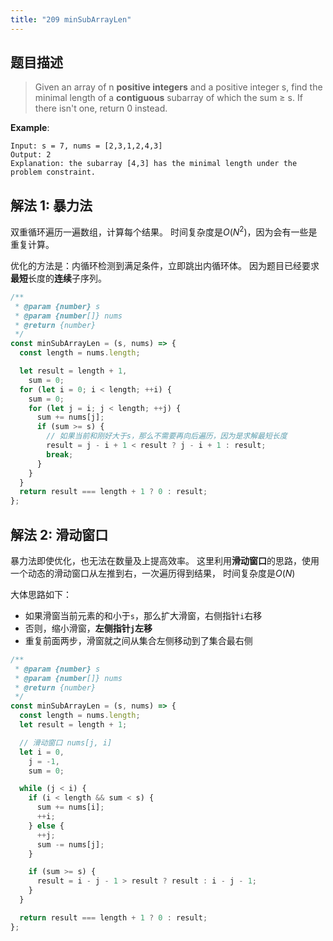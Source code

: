 ```yaml
---
title: "209 minSubArrayLen"
---
```


## 题目描述

> Given an array of n **positive integers** and a positive integer s, find the minimal length of a **contiguous** subarray of which the sum ≥ s. If there isn't one, return 0 instead.

**Example**:

```
Input: s = 7, nums = [2,3,1,2,4,3]
Output: 2
Explanation: the subarray [4,3] has the minimal length under the problem constraint.
```

## 解法 1: 暴力法

双重循环遍历一遍数组，计算每个结果。
时间复杂度是$O(N^2)$，因为会有一些是重复计算。

优化的方法是：内循环检测到满足条件，立即跳出内循环体。
因为题目已经要求**最短**长度的**连续**子序列。

```javascript
/**
 * @param {number} s
 * @param {number[]} nums
 * @return {number}
 */
const minSubArrayLen = (s, nums) => {
  const length = nums.length;

  let result = length + 1,
    sum = 0;
  for (let i = 0; i < length; ++i) {
    sum = 0;
    for (let j = i; j < length; ++j) {
      sum += nums[j];
      if (sum >= s) {
        // 如果当前和刚好大于s，那么不需要再向后遍历，因为是求解最短长度
        result = j - i + 1 < result ? j - i + 1 : result;
        break;
      }
    }
  }
  return result === length + 1 ? 0 : result;
};
```

## 解法 2: 滑动窗口

暴力法即使优化，也无法在数量及上提高效率。
这里利用**滑动窗口**的思路，使用一个动态的滑动窗口从左推到右，一次遍历得到结果，
时间复杂度是$O(N)$

大体思路如下：

- 如果滑窗当前元素的和小于`s`，那么扩大滑窗，右侧指针`i`右移
- 否则，缩小滑窗，**左侧指针`j`左移**
- 重复前面两步，滑窗就之间从集合左侧移动到了集合最右侧

```javascript
/**
 * @param {number} s
 * @param {number[]} nums
 * @return {number}
 */
const minSubArrayLen = (s, nums) => {
  const length = nums.length;
  let result = length + 1;

  // 滑动窗口 nums[j, i]
  let i = 0,
    j = -1,
    sum = 0;

  while (j < i) {
    if (i < length && sum < s) {
      sum += nums[i];
      ++i;
    } else {
      ++j;
      sum -= nums[j];
    }

    if (sum >= s) {
      result = i - j - 1 > result ? result : i - j - 1;
    }
  }

  return result === length + 1 ? 0 : result;
};
```
